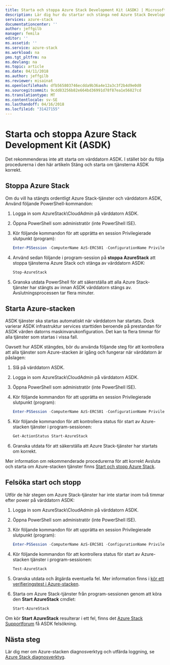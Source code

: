 ```yaml
---
title: Starta och stoppa Azure Stack Development Kit (ASDK) | Microsoft Docs
description: Lär dig hur du startar och stänga ned Azure Stack Development Kit (ASDK).
services: azure-stack
documentationcenter: ''
author: jeffgilb
manager: femila
editor: ''
ms.assetid: ''
ms.service: azure-stack
ms.workload: na
pms.tgt_pltfrm: na
ms.devlang: na
ms.topic: article
ms.date: 04/11/2018
ms.author: jeffgilb
ms.reviewer: misainat
ms.openlocfilehash: dfb565803746ecdda9b36a4e12a3c3f2b4d9e0d0
ms.sourcegitcommit: 9cdd83256b82e664bd36991d78f87ea1e56827cd
ms.translationtype: MT
ms.contentlocale: sv-SE
ms.lasthandoff: 04/16/2018
ms.locfileid: "31427155"
---
```

# <a name="start-and-stop-the-azure-stack-development-kit-asdk"></a>Starta och stoppa Azure Stack Development Kit (ASDK)
Det rekommenderas inte att starta om värddatorn ASDK. I stället bör du följa procedurerna i den här artikeln Stäng och starta om tjänsterna ASDK korrekt. 

## <a name="stop-azure-stack"></a>Stoppa Azure Stack 
Om du vill ha stängts ordentligt Azure Stack-tjänster och värddatorn ASDK, Använd följande PowerShell-kommandon:

1. Logga in som AzureStack\CloudAdmin på värddatorn ASDK.
2. Öppna PowerShell som administratör (inte PowerShell ISE).
3. Kör följande kommandon för att upprätta en session Privilegierade slutpunkt (program): 

   ```powershell
   Enter-PSSession -ComputerName AzS-ERCS01 -ConfigurationName PrivilegedEndpoint
   ```
4. Använd sedan följande i program-session på **stoppa AzureStack** att stoppa tjänsterna Azure Stack och stänga av värddatorn ASDK:

   ```powershell
   Stop-AzureStack
   ```
5. Granska utdata PowerShell för att säkerställa att alla Azure Stack-tjänster har stängts av innan ASDK värddatorn stängs av. Avslutningsprocessen tar flera minuter.

## <a name="start-azure-stack"></a>Starta Azure-stacken 
ASDK tjänster ska startas automatiskt när värddatorn har startats. Dock varierar ASDK infrastruktur services starttiden beroende på prestandan för ASDK värden datorns maskinvarukonfiguration. Det kan ta flera timmar för alla tjänster som startas i vissa fall.

Oavsett hur ASDK stängdes, bör du använda följande steg för att kontrollera att alla tjänster som Azure-stacken är igång och fungerar när värddatorn är påslagen: 

1. Slå på värddatorn ASDK. 
2. Logga in som AzureStack\CloudAdmin på värddatorn ASDK.
3. Öppna PowerShell som administratör (inte PowerShell ISE).
4. Kör följande kommandon för att upprätta en session Privilegierade slutpunkt (program):

   ```powershell
   Enter-PSSession -ComputerName AzS-ERCS01 -ConfigurationName PrivilegedEndpoint
   ```
5. Kör följande kommandon för att kontrollera status för start av Azure-stacken tjänster i program-sessionen:

   ```powershell
   Get-ActionStatus Start-AzureStack
   ```
6. Granska utdata för att säkerställa att Azure Stack-tjänster har startats om korrekt.

Mer information om rekommenderade procedurerna för att korrekt Avsluta och starta om Azure-stacken tjänster finns [Start och stopp Azure Stack](.\.\azure-stack-start-and-stop.md). 

## <a name="troubleshoot-startup-and-shutdown"></a>Felsöka start och stopp 
Utför de här stegen om Azure Stack-tjänster har inte startar inom två timmar efter power på värddatorn ASDK:

1. Logga in som AzureStack\CloudAdmin på värddatorn ASDK.
2. Öppna PowerShell som administratör (inte PowerShell ISE).
3. Kör följande kommandon för att upprätta en session Privilegierade slutpunkt (program):

   ```powershell
   Enter-PSSession -ComputerName AzS-ERCS01 -ConfigurationName PrivilegedEndpoint
   ```
4. Kör följande kommandon för att kontrollera status för start av Azure-stacken tjänster i program-sessionen:

   ```powershell
   Test-AzureStack
   ```
5. Granska utdata och åtgärda eventuella fel. Mer information finns i [kör ett verifieringstest i Azure-stacken](.\.\azure-stack-diagnostic-test.md).
6. Starta om Azure Stack-tjänster från program-sessionen genom att köra den **Start AzureStack** cmdlet:

   ```powershell
   Start-AzureStack
   ```

Om kör **Start AzureStack** resulterar i ett fel, finns det [Azure Stack Supportforum](https://social.msdn.microsoft.com/Forums/en-US/home?forum=azurestack) få ASDK felsökning. 

## <a name="next-steps"></a>Nästa steg 
Lär dig mer om Azure-stacken diagnosverktyg och utfärda loggning, se [Azure Stack diagnosverktyg](.\.\azure-stack-diagnostics.md).
